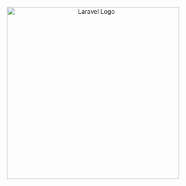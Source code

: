 <p align="center"><img src="https://millercooper.com/wp-content/uploads/2021/07/file-3.jpg" width="400" alt="Laravel Logo"></p>
